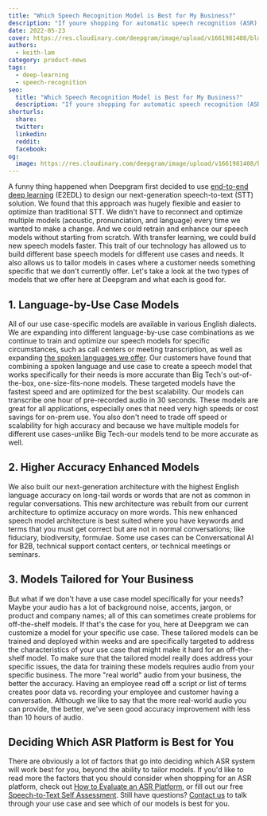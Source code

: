```yaml
---
title: "Which Speech Recognition Model is Best for My Business?"
description: "If youre shopping for automatic speech recognition (ASR), you have options. Learn some of the features that make Deepgram the best choice."
date: 2022-05-23
cover: https://res.cloudinary.com/deepgram/image/upload/v1661981408/blog/best-speech-recognition-model-business/which-speech-model-best-for-biz-thumb-554x220%402x.png
authors:
  - keith-lam
category: product-news
tags:
  - deep-learning
  - speech-recognition
seo:
  title: "Which Speech Recognition Model is Best for My Business?"
  description: "If youre shopping for automatic speech recognition (ASR), you have options. Learn some of the features that make Deepgram the best choice."
shorturls:
  share: 
  twitter: 
  linkedin: 
  reddit: 
  facebook: 
og:
  image: https://res.cloudinary.com/deepgram/image/upload/v1661981408/blog/best-speech-recognition-model-business/which-speech-model-best-for-biz-thumb-554x220%402x.png
---
```


A funny thing happened when Deepgram first decided to use [end-to-end deep learning](https://blog.deepgram.com/deep-learning-speech-recognition/) (E2EDL) to design our next-generation speech-to-text (STT) solution. We found that this approach was hugely flexible and easier to optimize than traditional STT. We didn't have to reconnect and optimize multiple models (acoustic, pronunciation, and language) every time we wanted to make a change. And we could retrain and enhance our speech models without starting from scratch. With transfer learning, we could build new speech models faster. This trait of our technology has allowed us to build different base speech models for different use cases and needs. It also allows us to tailor models in cases where a customer needs something specific that we don't currently offer. Let's take a look at the two types of models that we offer here at Deepgram and what each is good for.

## 1\. Language-by-Use Case Models

All of our use case-specific models are available in various English dialects. We are expanding into different language-by-use case combinations as we continue to train and optimize our speech models for specific circumstances, such as call centers or meeting transcription, as well as expanding [the spoken languages we offer](https://deepgram.com/product/languages/). Our customers have found that combining a spoken language and use case to create a speech model that works specifically for their needs is more accurate than Big Tech's out-of-the-box, one-size-fits-none models. These targeted models have the fastest speed and are optimized for the best scalability. Our models can transcribe one hour of pre-recorded audio in 30 seconds. These models are great for all applications, especially ones that need very high speeds or cost savings for on-prem use. You also don't need to trade off speed or scalability for high accuracy and because we have multiple models for different use cases-unlike Big Tech-our models tend to be more accurate as well.

<whitepaperpromo whitepaper="latest"></whitepaperpromo>



## 2\. Higher Accuracy Enhanced Models

We also built our next-generation architecture with the highest English language accuracy on long-tail words or words that are not as common in regular conversations. This new architecture was rebuilt from our current architecture to optimize accuracy on more words.  This new enhanced speech model architecture is best suited where you have keywords and terms that you must get correct but are not in normal conversations; like fiduciary, biodiversity, formulae. Some use cases can be Conversational AI for B2B, technical support contact centers, or technical meetings or seminars.

## 3\. Models Tailored for Your Business

But what if we don't have a use case model specifically for your needs? Maybe your audio has a lot of background noise, accents, jargon, or product and company names; all of this can sometimes create problems for off-the-shelf models. If that's the case for you, here at Deepgram we can customize a model for your specific use case. These tailored models can be trained and deployed within weeks and are specifically targeted to address the characteristics of your use case that might make it hard for an off-the-shelf model. To make sure that the tailored model really does address your specific issues, the data for training these models requires audio from your specific business. The more "real world" audio from your business, the better the accuracy. Having an employee read off a script or list of terms creates poor data vs. recording your employee and customer having a conversation. Although we like to say that the more real-world audio you can provide, the better, we've seen good accuracy improvement with less than 10 hours of audio.

## Deciding Which ASR Platform is Best for You

There are obviously a lot of factors that go into deciding which ASR system will work best for you, beyond the ability to tailor models. If you'd like to read more the factors that you should consider when shopping for an ASR platform, check out [How to Evaluate an ASR Platform](https://offers.deepgram.com/how-to-evaluate-deep-learning-asr-platform-solution-brief), or fill out our free [Speech-to-Text Self Assessment](https://deepgram.typeform.com/to/d3zTk2eI). Still have questions? [Contact us](https://deepgram.com/contact-us) to talk through your use case and see which of our models is best for you.
